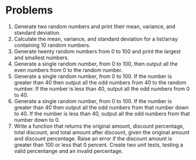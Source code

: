 # Problems

1. Generate two random numbers and print their mean, variance, and standard deviation.
2. Calculate the mean, variance, and standard deviation for a list/array containing 10 random numbers.
3. Generate twenty random numbers from 0 to 100 and print the largest and smallest numbers.
4. Generate a single random number, from 0 to 100, then output all the even numbers from 0 to the random number.
5. Generate a single random number, from 0 to 100. If the number is greater than 40 then output all the odd numbers from 40 to the random number. If the number is less than 40, output all the odd numbers from 0 to 40.
6. Generate a single random number, from 0 to 100. If the number is greater than 40 then output all the odd numbers from that number down to 40. If the number is less than 40, output all the odd numbers from that number down to 0.
7. Write a function that returns the original amount, discount percentage, total discount, and total amount after discount, given the original amount and discount percentage. Raise an error if the discount amount is greater than 100 or less that 0 percent. Create two unit tests, testing a valid percentange and an invalid percentage.